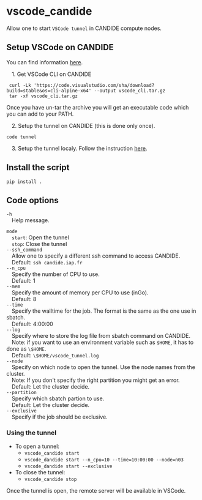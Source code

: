 # vscode_candide

Allow one to start `VSCode tunnel` in CANDIDE compute nodes.

## Setup VSCode on CANDIDE

You can find information [here](https://code.visualstudio.com/docs/remote/tunnels).

&emsp;1\. Get VSCode CLI on CANDIDE
   ```bach
    curl -Lk 'https://code.visualstudio.com/sha/download?build=stable&os=cli-alpine-x64' --output vscode_cli.tar.gz
    tar -xf vscode_cli.tar.gz
   ```
Once you have un-tar the archive you will get an executable code which you can add to your PATH.  

&emsp;2\. Setup the tunnel on CANDIDE (this is done only once).
```bach
code tunnel
```

&emsp;3\. Setup the tunnel localy. Follow the instruction [here](https://code.visualstudio.com/docs/remote/tunnels#_using-the-vs-code-ui).

## Install the script

`pip install .`

## Code options

`-h`  
&emsp;Help message.

`mode`  
&emsp;`start`: Open the tunnel  
&emsp;`stop`: Close the tunnel  
`--ssh_command`  
&emsp;Allow one to specify a different ssh command to access CANDIDE.  
&emsp;Default: `ssh candide.iap.fr`  
`--n_cpu`  
&emsp;Specify the number of CPU to use.  
&emsp;Default: 1  
`--mem`  
&emsp;Specify the amount of memory per CPU to use (inGo).  
&emsp;Default: 8  
`--time`  
&emsp;Specify the walltime for the job. The format is the same as the one use in sbatch.  
&emsp;Default: 4:00:00  
`--log`  
&emsp;Specify where to store the log file from sbatch command on CANDIDE.  
&emsp;Note: if you want to use an environment variable such as `$HOME`, it has to done as `\$HOME`.  
&emsp;Default: `\$HOME/vscode_tunnel.log`  
`--node`  
&emsp;Specify on which node to open the tunnel. Use the node names from the cluster.  
&emsp;Note: If you don't specify the right partition you might get an error.  
&emsp;Default: Let the cluster decide.  
`--partition`  
&emsp;Specify which sbatch partion to use.  
&emsp;Default: Let the cluster decide.  
`--exclusive`  
&emsp;Specify if the job should be exclusive.  

### Using the tunnel
* To open a tunnel:
  * `vscode_candide start`
  * `vscode_dandide start --n_cpu=10 --time=10:00:00 --node=n03`
  * `vscode_dandide start --exclusive`
* To close the tunnel:
  * `vscode_candide stop`

Once the tunnel is open, the remote server will be available in VSCode.
